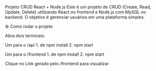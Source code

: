 Projeto CRUD React + Node.js
Este é um projeto de CRUD (Create, Read, Update, Delete) utilizando React no frontend e Node.js com MySQL no backend. O objetivo é gerenciar usuários em uma plataforma simples.

⚙️ Como rodar o projeto

Abra dois terminais:

  Um para o /api
    1. de npm install
    2. npm start

  Um para o /frontend
     1. de npm install
     2. npm start

Clique no Link gerado pelo /frontend para visualizar
